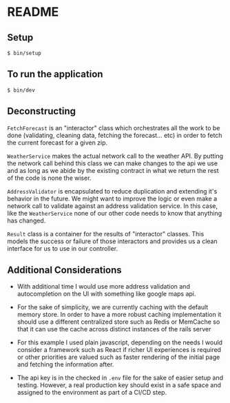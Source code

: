# README

## Setup

```
$ bin/setup
```

## To run the application

```
$ bin/dev
```

## Deconstructing

`FetchForecast` is an "interactor" class which orchestrates all the work to be done  (validating, cleaning data, fetching the forecast... etc) in order to fetch the current forecast for a given zip.

`WeatherService` makes the actual network call to the weather API. By putting the network call behind this class we can make changes to the api we use and as long as we abide by the existing contract in what we return the rest of the code is none the wiser.

`AddressValidator` is encapsulated to reduce duplication and extending it's behavior in the future. We might want to improve the logic or even make a network call to validate against an address validation service. In this case, like the `WeatherService` none of our other code needs to know that anything has changed.

`Result` class is a container for the results of "interactor" classes. This models the success or failure of those interactors and provides us a clean interface for us to use in our controller.

## Additional Considerations

- With additional time I would use more address validation and autocompletion on the UI with something like google maps api.

- For the sake of simplicity, we are currently caching with the default memory store. In order to have a more robust caching implementation it should use a different centralized store such as Redis or MemCache so that it can use the cache across distinct instances of the rails server

- For this example I used plain javascript, depending on the needs I would consider a framework such as React if richer UI experiences is required or other priorities are valued such as faster rendering of the initial page and fetching the information after.

- The api key is in the checked in `.env` file for the sake of easier setup and testing. However, a real production key should exist in a safe space and assigned to the environment as part of a CI/CD step.
